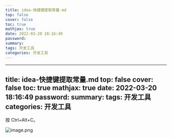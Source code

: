 ```yaml
---
title: idea-快捷键提取常量.md
top: false
cover: false
toc: true
mathjax: true
date: 2022-03-20 18:16:49
password:
summary:
tags: 开发工具
categories: 开发工具
---
```

---
title: idea-快捷键提取常量.md
top: false
cover: false
toc: true
mathjax: true
date: 2022-03-20 18:16:49
password:
summary:
tags: 开发工具
categories: 开发工具
---

按 Ctrl+Alt+C。

![image.png](https://upload-images.jianshu.io/upload_images/13965490-278b516b9b3c8659.png?imageMogr2/auto-orient/strip%7CimageView2/2/w/1240)
